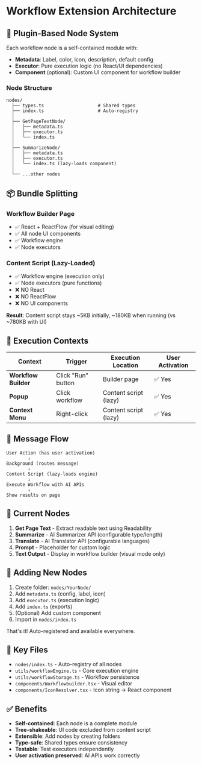 # Workflow Extension Architecture

## 🔌 Plugin-Based Node System

Each workflow node is a self-contained module with:
- **Metadata**: Label, color, icon, description, default config
- **Executor**: Pure execution logic (no React/UI dependencies)
- **Component** (optional): Custom UI component for workflow builder

### Node Structure

```
nodes/
  ├── types.ts                    # Shared types
  ├── index.ts                    # Auto-registry
  │
  ├── GetPageTextNode/
  │   ├── metadata.ts
  │   ├── executor.ts
  │   └── index.ts
  │
  ├── SummarizeNode/
  │   ├── metadata.ts
  │   ├── executor.ts
  │   └── index.ts (lazy-loads component)
  │
  └── ...other nodes
```

## 📦 Bundle Splitting

### Workflow Builder Page
- ✅ React + ReactFlow (for visual editing)
- ✅ All node UI components
- ✅ Workflow engine
- ✅ Node executors

### Content Script (Lazy-Loaded)
- ✅ Workflow engine (execution only)
- ✅ Node executors (pure functions)
- ❌ NO React
- ❌ NO ReactFlow
- ❌ NO UI components

**Result**: Content script stays ~5KB initially, ~180KB when running (vs ~780KB with UI)

## 🎯 Execution Contexts

| Context | Trigger | Execution Location | User Activation |
|---------|---------|-------------------|-----------------|
| **Workflow Builder** | Click "Run" button | Builder page | ✅ Yes |
| **Popup** | Click workflow | Content script (lazy) | ✅ Yes |
| **Context Menu** | Right-click | Content script (lazy) | ✅ Yes |

## 🔄 Message Flow

```
User Action (has user activation)
        ↓
Background (routes message)
        ↓
Content Script (lazy-loads engine)
        ↓
Execute Workflow with AI APIs
        ↓
Show results on page
```

## 📝 Current Nodes

1. **Get Page Text** - Extract readable text using Readability
2. **Summarize** - AI Summarizer API (configurable type/length)
3. **Translate** - AI Translator API (configurable languages)
4. **Prompt** - Placeholder for custom logic
5. **Text Output** - Display in workflow builder (visual mode only)

## 🚀 Adding New Nodes

1. Create folder: `nodes/YourNode/`
2. Add `metadata.ts` (config, label, icon)
3. Add `executor.ts` (execution logic)
4. Add `index.ts` (exports)
5. (Optional) Add custom component
6. Import in `nodes/index.ts`

That's it! Auto-registered and available everywhere.

## 🎨 Key Files

- `nodes/index.ts` - Auto-registry of all nodes
- `utils/workflowEngine.ts` - Core execution engine
- `utils/workflowStorage.ts` - Workflow persistence
- `components/Workflowbuilder.tsx` - Visual editor
- `components/IconResolver.tsx` - Icon string → React component

## ✅ Benefits

- **Self-contained**: Each node is a complete module
- **Tree-shakeable**: UI code excluded from content script
- **Extensible**: Add nodes by creating folders
- **Type-safe**: Shared types ensure consistency
- **Testable**: Test executors independently
- **User activation preserved**: AI APIs work correctly


